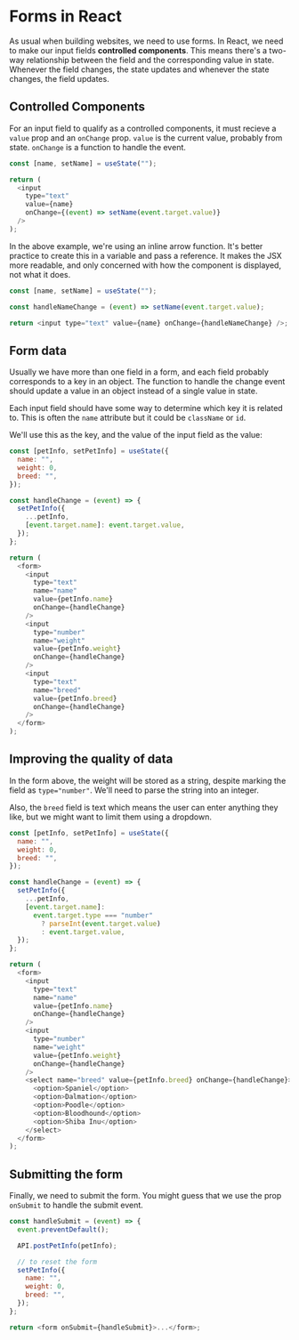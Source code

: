 # Forms in React

As usual when building websites, we need to use forms. In React, we need to make our input fields **controlled components**. This means there's a two-way relationship between the field and the corresponding value in state. Whenever the field changes, the state updates and whenever the state changes, the field updates.

## Controlled Components

For an input field to qualify as a controlled components, it must recieve a `value` prop and an `onChange` prop. `value` is the current value, probably from state. `onChange` is a function to handle the event.

```javascript
const [name, setName] = useState("");

return (
  <input
    type="text"
    value={name}
    onChange={(event) => setName(event.target.value)}
  />
);
```

In the above example, we're using an inline arrow function. It's better practice to create this in a variable and pass a reference. It makes the JSX more readable, and only concerned with how the component is displayed, not what it does.

```javascript
const [name, setName] = useState("");

const handleNameChange = (event) => setName(event.target.value);

return <input type="text" value={name} onChange={handleNameChange} />;
```

## Form data

Usually we have more than one field in a form, and each field probably corresponds to a key in an object. The function to handle the change event should update a value in an object instead of a single value in state.

Each input field should have some way to determine which key it is related to. This is often the `name` attribute but it could be `className` or `id`.

We'll use this as the key, and the value of the input field as the value:

```javascript
const [petInfo, setPetInfo] = useState({
  name: "",
  weight: 0,
  breed: "",
});

const handleChange = (event) => {
  setPetInfo({
    ...petInfo,
    [event.target.name]: event.target.value,
  });
};

return (
  <form>
    <input
      type="text"
      name="name"
      value={petInfo.name}
      onChange={handleChange}
    />
    <input
      type="number"
      name="weight"
      value={petInfo.weight}
      onChange={handleChange}
    />
    <input
      type="text"
      name="breed"
      value={petInfo.breed}
      onChange={handleChange}
    />
  </form>
);
```

## Improving the quality of data

In the form above, the weight will be stored as a string, despite marking the field as `type="number"`. We'll need to parse the string into an integer.

Also, the `breed` field is text which means the user can enter anything they like, but we might want to limit them using a dropdown.

```javascript
const [petInfo, setPetInfo] = useState({
  name: "",
  weight: 0,
  breed: "",
});

const handleChange = (event) => {
  setPetInfo({
    ...petInfo,
    [event.target.name]:
      event.target.type === "number"
        ? parseInt(event.target.value)
        : event.target.value,
  });
};

return (
  <form>
    <input
      type="text"
      name="name"
      value={petInfo.name}
      onChange={handleChange}
    />
    <input
      type="number"
      name="weight"
      value={petInfo.weight}
      onChange={handleChange}
    />
    <select name="breed" value={petInfo.breed} onChange={handleChange}>
      <option>Spaniel</option>
      <option>Dalmation</option>
      <option>Poodle</option>
      <option>Bloodhound</option>
      <option>Shiba Inu</option>
    </select>
  </form>
);
```

## Submitting the form

Finally, we need to submit the form. You might guess that we use the prop `onSubmit` to handle the submit event.

```javascript
const handleSubmit = (event) => {
  event.preventDefault();

  API.postPetInfo(petInfo);

  // to reset the form
  setPetInfo({
    name: "",
    weight: 0,
    breed: "",
  });
};

return <form onSubmit={handleSubmit}>...</form>;
```
